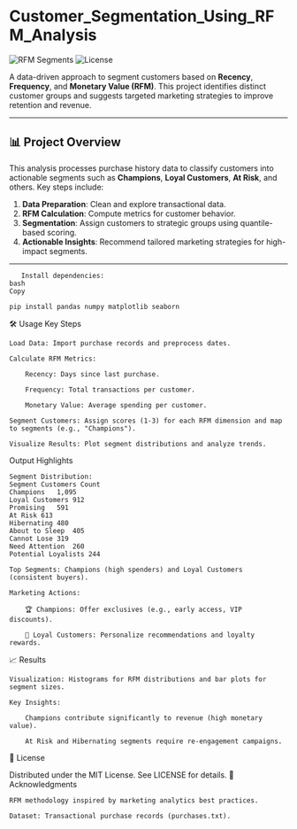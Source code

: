 # Customer_Segmentation_Using_RFM_Analysis

![RFM Segments](https://img.shields.io/badge/Analysis-RFM_Segmentation-blue) 
![License](https://img.shields.io/badge/License-MIT-green)

A data-driven approach to segment customers based on **Recency**, **Frequency**, and **Monetary Value (RFM)**. This project identifies distinct customer groups and suggests targeted marketing strategies to improve retention and revenue.

---

## 📊 Project Overview
This analysis processes purchase history data to classify customers into actionable segments such as **Champions**, **Loyal Customers**, **At Risk**, and others. Key steps include:
1. **Data Preparation**: Clean and explore transactional data.
2. **RFM Calculation**: Compute metrics for customer behavior.
3. **Segmentation**: Assign customers to strategic groups using quantile-based scoring.
4. **Actionable Insights**: Recommend tailored marketing strategies for high-impact segments.

---



       Install dependencies:
    bash
    Copy

    pip install pandas numpy matplotlib seaborn

🛠️ Usage
Key Steps

    Load Data: Import purchase records and preprocess dates.

    Calculate RFM Metrics:

        Recency: Days since last purchase.

        Frequency: Total transactions per customer.

        Monetary Value: Average spending per customer.

    Segment Customers: Assign scores (1-3) for each RFM dimension and map to segments (e.g., "Champions").

    Visualize Results: Plot segment distributions and analyze trends.

Output Highlights

    Segment Distribution:
    Segment	Customers Count
    Champions	1,095
    Loyal Customers	912
    Promising	591
    At Risk	613
    Hibernating	480
    About to Sleep	405
    Cannot Lose	319
    Need Attention	260
    Potential Loyalists	244

    Top Segments: Champions (high spenders) and Loyal Customers (consistent buyers).

    Marketing Actions:

        🏆 Champions: Offer exclusives (e.g., early access, VIP discounts).

        💎 Loyal Customers: Personalize recommendations and loyalty rewards.

📈 Results

    Visualization: Histograms for RFM distributions and bar plots for segment sizes.

    Key Insights:

        Champions contribute significantly to revenue (high monetary value).

        At Risk and Hibernating segments require re-engagement campaigns.

📜 License

Distributed under the MIT License. See LICENSE for details.
🙌 Acknowledgments

    RFM methodology inspired by marketing analytics best practices.

    Dataset: Transactional purchase records (purchases.txt).

